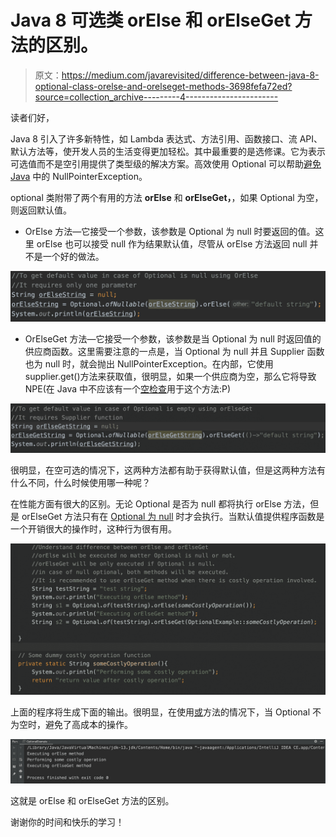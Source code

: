 # Java 8 可选类 orElse 和 orElseGet 方法的区别。

> 原文：<https://medium.com/javarevisited/difference-between-java-8-optional-class-orelse-and-orelseget-methods-3698fefa72ed?source=collection_archive---------4----------------------->

读者们好，

Java 8 引入了许多新特性，如 Lambda 表达式、方法引用、函数接口、流 API、默认方法等，使开发人员的生活变得更加轻松。其中最重要的是选修课。它为表示可选值而不是空引用提供了类型级的解决方案。高效使用 Optional 可以帮助[避免 Java](https://javarevisited.blogspot.com/2013/05/ava-tips-and-best-practices-to-avoid-nullpointerexception-program-application.html) 中的 NullPointerException。

optional 类附带了两个有用的方法 **orElse** 和 **orElseGet，**，如果 Optional 为空，则返回默认值。

*   OrElse 方法—它接受一个参数，该参数是 Optional 为 null 时要返回的值。这里 orElse 也可以接受 null 作为结果默认值，尽管从 orElse 方法返回 null 并不是一个好的做法。

![](img/6e0e25160c2a109b6e52c8d2a96708f0.png)

*   OrElseGet 方法—它接受一个参数，该参数是当 Optional 为 null 时返回值的供应商函数。这里需要注意的一点是，当 Optional 为 null 并且 Supplier 函数也为 null 时，就会抛出 NullPointerException。在内部，它使用 supplier.get()方法来获取值，很明显，如果一个供应商为空，那么它将导致 NPE(在 Java 中不应该有一个[空检查](https://javarevisited.blogspot.com/2016/01/how-to-check-if-string-is-not-null-and-empty-in-java-example.html)用于这个方法:P)

![](img/4c28cf1cd40b9d1e0f94d98644cfb58c.png)

很明显，在空可选的情况下，这两种方法都有助于获得默认值，但是这两种方法有什么不同，什么时候使用哪一种呢？

在性能方面有很大的区别。无论 Optional 是否为 null 都将执行 orElse 方法，但是 orElseGet 方法只有在 [Optional 为 null](https://javarevisited.blogspot.com/2017/04/10-examples-of-optional-in-java-8.html#axzz6ccm5KWKs) 时才会执行。当默认值提供程序函数是一个开销很大的操作时，这种行为很有用。

[![](img/2f3a4475140d54cf1034d05c7d689888.png)](https://javarevisited.blogspot.com/2017/04/10-examples-of-optional-in-java-8.html#axzz6ccm5KWKs)

上面的程序将生成下面的输出。很明显，在使用[或](https://www.java67.com/2018/06/java-8-optional-example-ispresent-orElse-get.html)方法的情况下，当 Optional 不为空时，避免了高成本的操作。

[![](img/4c6ca53ddaa7f27fc49e7df0ce2cb629.png)](https://www.java67.com/2018/06/java-8-optional-example-ispresent-orElse-get.html)

这就是 orElse 和 orElseGet 方法的区别。

谢谢你的时间和快乐的学习！